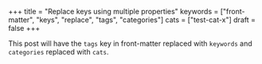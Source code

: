 +++
title = "Replace keys using multiple properties"
keywords = ["front-matter", "keys", "replace", "tags", "categories"]
cats = ["test-cat-x"]
draft = false
+++

This post will have the `tags` key in front-matter replaced with
`keywords` and `categories` replaced with `cats`.

